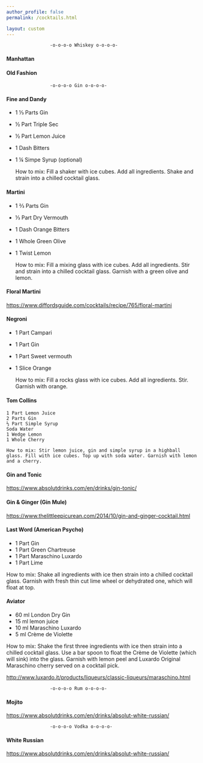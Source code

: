 ```yaml
---
author_profile: false
permalink: /cocktails.html

layout: custom
---
```


                    -o-o-o-o Whiskey o-o-o-o-

#### Manhattan

#### Old Fashion


                    -o-o-o-o Gin o-o-o-o-

#### Fine and Dandy
  - 1 ⅓ Parts Gin
  - ½ Part Triple Sec
  - ½ Part Lemon Juice
  - 1 Dash Bitters
  - 1 ¼ Simpe Syrup (optional)


    How to mix: Fill a shaker with ice cubes. Add all ingredients. Shake and strain into a chilled cocktail glass.

#### Martini
  - 1 ⅔ Parts Gin
  - ⅓ Part Dry Vermouth
  - 1 Dash Orange Bitters
  - 1 Whole Green Olive
  - 1 Twist Lemon

    How to mix: Fill a mixing glass with ice cubes. Add all ingredients. Stir and strain into a chilled cocktail glass. Garnish with a green olive and lemon.

#### Floral Martini
https://www.diffordsguide.com/cocktails/recipe/765/floral-martini

#### Negroni

  - 1 Part Campari
  - 1 Part Gin
  - 1 Part Sweet vermouth
  - 1 Slice Orange

    How to mix: Fill a rocks glass with ice cubes. Add all ingredients. Stir. Garnish with orange.



#### Tom Collins

    1 Part Lemon Juice
    2 Parts Gin
    ⅔ Part Simple Syrup
    Soda Water
    1 Wedge Lemon
    1 Whole Cherry

    How to mix: Stir lemon juice, gin and simple syrup in a highball glass. Fill with ice cubes. Top up with soda water. Garnish with lemon and a cherry.

#### Gin and Tonic

https://www.absolutdrinks.com/en/drinks/gin-tonic/

#### Gin & Ginger (Gin Mule)
https://www.thelittleepicurean.com/2014/10/gin-and-ginger-cocktail.html

#### Last Word (American Psycho)

  - 1 Part Gin
  - 1 Part Green Chartreuse
  - 1 Part Maraschino Luxardo
  - 1 Part Lime

  How to mix: Shake all ingredients with ice then strain into a chilled cocktail glass. Garnish with fresh thin cut lime wheel or dehydrated one, which will float at top.

#### Aviator

  - 60 ml London Dry Gin
  - 15 ml lemon juice
  - 10 ml Maraschino Luxardo
  - 5 ml Crème de Violette

  How to mix: Shake the first three ingredients with ice then strain into a chilled cocktail glass. Use a bar spoon to float the Crème de Violette (which will sink) into the glass. Garnish with lemon peel and Luxardo Original Maraschino cherry served on a cocktail pick.

http://www.luxardo.it/products/liqueurs/classic-liqueurs/maraschino.html

                    -o-o-o-o Rum o-o-o-o-

#### Mojito
https://www.absolutdrinks.com/en/drinks/absolut-white-russian/

                    -o-o-o-o Vodka o-o-o-o-

#### White Russian
https://www.absolutdrinks.com/en/drinks/absolut-white-russian/


